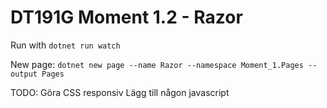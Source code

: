# DT191G Moment 1.2 - Razor

Run with ```dotnet run watch```

New page: ```dotnet new page --name Razor --namespace Moment_1.Pages --output Pages```

TODO:
Göra CSS responsiv
Lägg till någon javascript